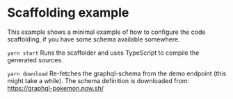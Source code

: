 # Scaffolding example

This example shows a minimal example of how to configure the code scaffolding, if you have some schema available somewhere.

`yarn start` Runs the scaffolder and uses TypeScript to compile the generated sources.

`yarn download` Re-fetches the graphql-schema from the demo endpoint (this might take a while). The schema definition is downloaded from: https://graphql-pokemon.now.sh/

